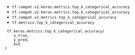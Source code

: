 - `tf.compat.v1.keras.metrics.top_k_categorical_accuracy`
- `tf.compat.v2.keras.metrics.top_k_categorical_accuracy`
- `tf.compat.v2.metrics.top_k_categorical_accuracy`
- `tf.metrics.top_k_categorical_accuracy`

```
 tf.keras.metrics.top_k_categorical_accuracy(
    y_true,
    y_pred,
    k=5
)
```
